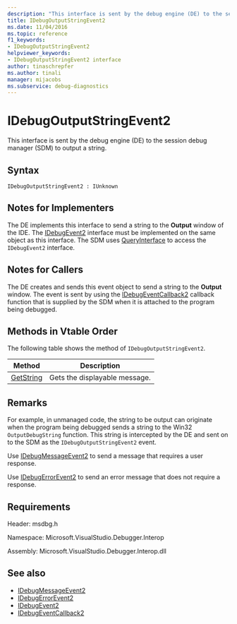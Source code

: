 ```yaml
---
description: "This interface is sent by the debug engine (DE) to the session debug manager (SDM) to output a string."
title: IDebugOutputStringEvent2
ms.date: 11/04/2016
ms.topic: reference
f1_keywords:
- IDebugOutputStringEvent2
helpviewer_keywords:
- IDebugOutputStringEvent2 interface
author: tinaschrepfer
ms.author: tinali
manager: mijacobs
ms.subservice: debug-diagnostics
---
```

# IDebugOutputStringEvent2

This interface is sent by the debug engine (DE) to the session debug manager (SDM) to output a string.

## Syntax

```
IDebugOutputStringEvent2 : IUnknown
```

## Notes for Implementers
 The DE implements this interface to send a string to the **Output** window of the IDE. The [IDebugEvent2](../../../extensibility/debugger/reference/idebugevent2.md) interface must be implemented on the same object as this interface. The SDM uses [QueryInterface](/cpp/atl/queryinterface) to access the `IDebugEvent2` interface.

## Notes for Callers
 The DE creates and sends this event object to send a string to the **Output** window. The event is sent by using the [IDebugEventCallback2](../../../extensibility/debugger/reference/idebugeventcallback2.md) callback function that is supplied by the SDM when it is attached to the program being debugged.

## Methods in Vtable Order
 The following table shows the method of `IDebugOutputStringEvent2`.

|Method|Description|
|------------|-----------------|
|[GetString](../../../extensibility/debugger/reference/idebugoutputstringevent2-getstring.md)|Gets the displayable message.|

## Remarks
 For example, in unmanaged code, the string to be output can originate when the program being debugged sends a string to the Win32 `OutputDebugString` function. This string is intercepted by the DE and sent on to the SDM as the `IDebugOutputStringEvent2` event.

 Use [IDebugMessageEvent2](../../../extensibility/debugger/reference/idebugmessageevent2.md) to send a message that requires a user response.

 Use [IDebugErrorEvent2](../../../extensibility/debugger/reference/idebugerrorevent2.md) to send an error message that does not require a response.

## Requirements
 Header: msdbg.h

 Namespace: Microsoft.VisualStudio.Debugger.Interop

 Assembly: Microsoft.VisualStudio.Debugger.Interop.dll

## See also
- [IDebugMessageEvent2](../../../extensibility/debugger/reference/idebugmessageevent2.md)
- [IDebugErrorEvent2](../../../extensibility/debugger/reference/idebugerrorevent2.md)
- [IDebugEvent2](../../../extensibility/debugger/reference/idebugevent2.md)
- [IDebugEventCallback2](../../../extensibility/debugger/reference/idebugeventcallback2.md)
